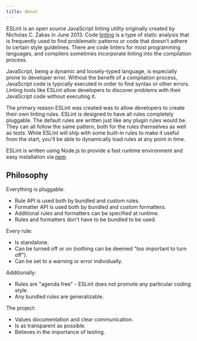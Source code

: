 ```yaml
---
title: About
---
```


ESLint is an open source JavaScript linting utility originally created by Nicholas C. Zakas in June 2013. Code [linting][] is a type of static analysis that is frequently used to find problematic patterns or code that doesn't adhere to certain style guidelines. There are code linters for most programming languages, and compilers sometimes incorporate linting into the compilation process.

JavaScript, being a dynamic and loosely-typed language, is especially prone to developer error. Without the benefit of a compilation process, JavaScript code is typically executed in order to find syntax or other errors. Linting tools like ESLint allow developers to discover problems with their JavaScript code without executing it.

The primary reason ESLint was created was to allow developers to create their own linting rules. ESLint is designed to have all rules completely pluggable. The default rules are written just like any plugin rules would be. They can all follow the same pattern, both for the rules themselves as well as tests. While ESLint will ship with some built-in rules to make it useful from the start, you'll be able to dynamically load rules at any point in time.

ESLint is written using Node.js to provide a fast runtime environment and easy installation via [npm][].

[linting]: https://en.wikipedia.org/wiki/Lint_(software)
[npm]: https://npmjs.org/

## Philosophy

Everything is pluggable:

-   Rule API is used both by bundled and custom rules.
-   Formatter API is used both by bundled and custom formatters.
-   Additional rules and formatters can be specified at runtime.
-   Rules and formatters don't have to be bundled to be used.

Every rule:

-   Is standalone.
-   Can be turned off or on (nothing can be deemed "too important to turn off").
-   Can be set to a warning or error individually.

Additionally:

-   Rules are "agenda free" - ESLint does not promote any particular coding style.
-   Any bundled rules are generalizable.

The project:

-   Values documentation and clear communication.
-   Is as transparent as possible.
-   Believes in the importance of testing.
